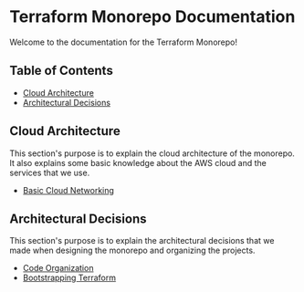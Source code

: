 # Terraform Monorepo Documentation

Welcome to the documentation for the Terraform Monorepo!

## Table of Contents

- [Cloud Architecture](#cloud-architecture)
- [Architectural Decisions](#architectural-decisions)

## Cloud Architecture

This section's purpose is to explain the cloud architecture of the monorepo. It
also explains some basic knowledge about the AWS cloud and the services that
we use.

- [Basic Cloud Networking](basic-cloud-networking.md)

## Architectural Decisions

This section's purpose is to explain the architectural decisions that we made
when designing the monorepo and organizing the projects.

- [Code Organization](code-organization.md)
- [Bootstrapping Terraform](bootstrapping-terraform.md)
